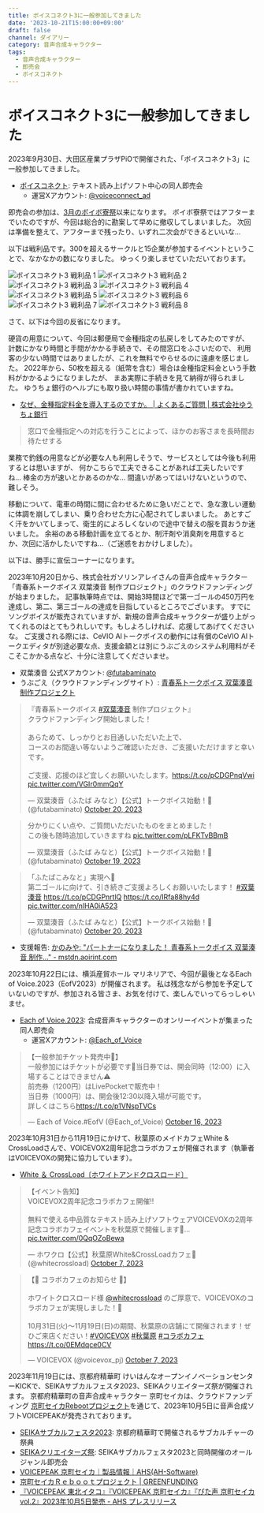 ```yaml
---
title: ボイスコネクト3に一般参加してきました
date: '2023-10-21T15:00:00+09:00'
draft: false
channel: ダイアリー
category: 音声合成キャラクター
tags:
  - 音声合成キャラクター
  - 即売会
  - ボイスコネクト
---
```

# ボイスコネクト3に一般参加してきました

2023年9月30日、大田区産業プラザPiOで開催された、「ボイスコネクト3」に一般参加してきました。

- [ボイスコネクト](http://voiceconnect.fun/): テキスト読み上げソフト中心の同人即売会
  - 運営Xアカウント: [@voiceconnect_ad](https://twitter.com/voiceconnect_ad)

即売会の参加は、[3月のボイボ寮祭](/2023/voicevox_dormitory_festival/)以来になります。
ボイボ寮祭ではアフターまでいたのですが、今回は総合的に勘案して早めに撤収してしまいました。
次回は準備を整えて、アフターまで残ったり、いずれ二次会ができるといいな...

以下は戦利品です。300を超えるサークルと15企業が参加するイベントということで、なかなかの数になりました。
ゆっくり楽しませていただいております。

![ボイスコネクト3 戦利品 1](images/voiceconnect3_collected_001.webp)
![ボイスコネクト3 戦利品 2](images/voiceconnect3_collected_002.webp)
![ボイスコネクト3 戦利品 3](images/voiceconnect3_collected_003.webp)
![ボイスコネクト3 戦利品 4](images/voiceconnect3_collected_004.webp)
![ボイスコネクト3 戦利品 5](images/voiceconnect3_collected_005.webp)
![ボイスコネクト3 戦利品 6](images/voiceconnect3_collected_006.webp)
![ボイスコネクト3 戦利品 7](images/voiceconnect3_collected_007.webp)
![ボイスコネクト3 戦利品 8](images/voiceconnect3_collected_008.webp)

さて、以下は今回の反省になります。

硬貨の用意について、今回は郵便局で金種指定の払戻しをしてみたのですが、
計数にかなり時間と手間がかかる手続きで、その間窓口をふさいだので、
利用客の少ない時間ではありましたが、これを無料でやらせるのに遠慮を感じました。
2022年から、50枚を超える（紙幣を含む）場合は金種指定料金という手数料がかかるようになりましたが、
まあ実際に手続きを見て納得が得られました。
ゆうちょ銀行のヘルプにも取り扱い時間の事情が書かれていますね。

- [なぜ、金種指定料金を導入するのですか。 | よくあるご質問 | 株式会社ゆうちょ銀行](https://faq.jp-bank.japanpost.jp/faq_detail.html?id=10251)

> 窓口で金種指定への対応を行うことによって、ほかのお客さまを長時間お待たせする

業務で釣銭の用意などが必要な人も利用しそうで、サービスとしては今後も利用するとは思いますが、
何かこちらで工夫できることがあれば工夫したいですね...
棒金の方が速いとかあるのかな...
間違いがあってはいけないというので、難しそう。

移動について、電車の時間に間に合わせるために急いだことで、急な激しい運動に体調を崩してしまい、乗り合わせた方に心配されてしまいました。
あとすごく汗をかいてしまって、衛生的によろしくないので途中で替えの服を買おうか迷いました。
余裕のある移動計画を立てるとか、制汗剤や消臭剤を用意するとか、次回に活かしたいですね...（ご迷惑をおかけしました）。

以下は、勝手に宣伝コーナーになります。

2023年10月20日から、株式会社ガソリンアレイさんの音声合成キャラクター「青春系トークボイス 双葉湊音 制作プロジェクト」のクラウドファンディングが始まりました。
記事執筆時点では、開始3時間ほどで第一ゴールの450万円を達成し、第二、第三ゴールの達成を目指しているところでございます。
すでにソングボイスが販売されていますが、新規の音声合成キャラクターが盛り上がってくれるのはとてもうれしいです。もしよろしければ、応援してあげてくださいな。
ご支援される際には、CeVIO AIトークボイスの動作には有償のCeVIO AIトークエディタが別途必要な点、支援金額とは別にうぶごえのシステム利用料がそこそこかかる点など、十分に注意してくださいませ。

- 双葉湊音 公式Xアカウント: [@futabaminato](https://twitter.com/futabaminato)
- うぶごえ（クラウドファンディングサイト）: [青春系トークボイス 双葉湊音 制作プロジェクト](https://ubgoe.com/projects/509)

<blockquote class="twitter-tweet"><p lang="ja" dir="ltr">『青春系トークボイス <a href="https://twitter.com/hashtag/%E5%8F%8C%E8%91%89%E6%B9%8A%E9%9F%B3?src=hash&amp;ref_src=twsrc%5Etfw">#双葉湊音</a> 制作プロジェクト』<br />クラウドファンディング開始しました！<br /><br />あらためて、しっかりとお目通しいただいた上で、<br />コースのお間違い等ないようご確認いただき、ご支援いただけますと幸いです。<br /><br />ご支援、応援のほど宜しくお願いいたします。<a href="https://t.co/pCDGPnqVwi">https://t.co/pCDGPnqVwi</a> <a href="https://t.co/VGIr0mmQqY">pic.twitter.com/VGIr0mmQqY</a></p>&mdash; 双葉湊音（ふたば みなと）【公式】トークボイス始動！🎤 (@futabaminato) <a href="https://twitter.com/futabaminato/status/1715306867994333623?ref_src=twsrc%5Etfw">October 20, 2023</a></blockquote>

<blockquote class="twitter-tweet"><p lang="ja" dir="ltr">分かりにくい点や、ご質問いただいたものをまとめました！<br />この後も随時追加していきますね <a href="https://t.co/pLFKTvBBmB">pic.twitter.com/pLFKTvBBmB</a></p>&mdash; 双葉湊音（ふたば みなと）【公式】トークボイス始動！🎤 (@futabaminato) <a href="https://twitter.com/futabaminato/status/1714910440638267755?ref_src=twsrc%5Etfw">October 19, 2023</a></blockquote>

<blockquote class="twitter-tweet"><p lang="ja" dir="ltr">「ふたばこみなと」実現へ🌱<br />第二ゴールに向けて、引き続きご支援よろしくお願いいたします！ <a href="https://twitter.com/hashtag/%E5%8F%8C%E8%91%89%E6%B9%8A%E9%9F%B3?src=hash&amp;ref_src=twsrc%5Etfw">#双葉湊音</a> <a href="https://t.co/pCDGPnrtlQ">https://t.co/pCDGPnrtlQ</a> <a href="https://t.co/IRfa88hy4d">https://t.co/IRfa88hy4d</a> <a href="https://t.co/nlHA0iA523">pic.twitter.com/nlHA0iA523</a></p>&mdash; 双葉湊音（ふたば みなと）【公式】トークボイス始動！🎤 (@futabaminato) <a href="https://twitter.com/futabaminato/status/1715384696006447493?ref_src=twsrc%5Etfw">October 20, 2023</a></blockquote>

- 支援報告: [かのみや: "パートナーになりました！ 青春系トークボイス 双葉湊音 制作…" - mstdn.aoirint.com](https://mstdn.aoirint.com/@kanomiyanic/111266939770714781)

2023年10月22日には、横浜産貿ホール マリネリアで、今回が最後となるEach of Voice.2023（EofV2023）が開催されます。
私は残念ながら参加を予定していないのですが、参加される皆さま、お気を付けて、楽しんでいってらっしゃいませ。

- [Each of Voice.2023](https://eachofvoice.com/): 合成音声キャラクターのオンリーイベントが集まった同人即売会
  - 運営Xアカウント: [@Each_of_Voice](https://twitter.com/Each_of_Voice)

<blockquote class="twitter-tweet"><p lang="ja" dir="ltr">【一般参加チケット発売中💫】<br />一般参加にはチケットが必要です🎫当日券では、開会同時（12:00）に入場することはできません⚠️<br />前売券（1200円）はLivePocketで販売中！<br />当日券（1000円）は、開会後12:30以降入場が可能です。<br />詳しくはこちら<a href="https://t.co/p1VNspTVCs">https://t.co/p1VNspTVCs</a></p>&mdash; Each of Voice.#EofV (@Each_of_Voice) <a href="https://twitter.com/Each_of_Voice/status/1713882861294809594?ref_src=twsrc%5Etfw">October 16, 2023</a></blockquote>

2023年10月31日から11月19日にかけて、秋葉原のメイドカフェWhite & CrossLoadさんで、VOICEVOX2周年記念コラボカフェが開催されます（執筆者はVOICEVOXの開発に協力しています）。

- [White ＆ CrossLoad〔ホワイトアンドクロスロード〕](https://whitecrossload.girly.jp/)

<blockquote class="twitter-tweet"><p lang="ja" dir="ltr">【イベント告知】<br />VOICEVOX2周年記念コラボカフェ開催‼️<br /><br />無料で使える中品質なテキスト読み上げソフトウェアVOICEVOXの2周年記念コラボカフェイベントを秋葉原で開催します🏤… <a href="https://t.co/0QqOZoBewa">pic.twitter.com/0QqOZoBewa</a></p>&mdash; ホワクロ【公式】秋葉原White&amp;CrossLoadカフェ🏤 (@whitecrossload) <a href="https://twitter.com/whitecrossload/status/1710578700784443442?ref_src=twsrc%5Etfw">October 7, 2023</a></blockquote>

<blockquote class="twitter-tweet"><p lang="ja" dir="ltr">【🎉 コラボカフェのお知らせ 🎉】<br /><br />ホワイトクロスロード様 <a href="https://twitter.com/whitecrossload?ref_src=twsrc%5Etfw">@whitecrossload</a> のご厚意で、VOICEVOXのコラボカフェが実現しました！🎊<br /><br />10月31日(火)～11月19日(日)の期間、秋葉原の店舗にて開催されます！ぜひご来店ください！<a href="https://twitter.com/hashtag/VOICEVOX?src=hash&amp;ref_src=twsrc%5Etfw">#VOICEVOX</a> <a href="https://twitter.com/hashtag/%E7%A7%8B%E8%91%89%E5%8E%9F?src=hash&amp;ref_src=twsrc%5Etfw">#秋葉原</a> <a href="https://twitter.com/hashtag/%E3%82%B3%E3%83%A9%E3%83%9C%E3%82%AB%E3%83%95%E3%82%A7?src=hash&amp;ref_src=twsrc%5Etfw">#コラボカフェ</a> <a href="https://t.co/0EMdqce0CV">https://t.co/0EMdqce0CV</a></p>&mdash; VOICEVOX (@voicevox_pj) <a href="https://twitter.com/voicevox_pj/status/1710596044021711078?ref_src=twsrc%5Etfw">October 7, 2023</a></blockquote>

2023年11月19日には、京都府精華町 けいはんなオープンイノベーションセンターKICKで、SEIKAサブカルフェスタ2023、SEIKAクリエイターズ祭が開催されます。
京都府精華町の音声合成キャラクター 京町セイカは、クラウドファンディング [京町セイカRebootプロジェクト](https://greenfunding.jp/lab/projects/6727)を通じて、2023年10月5日に音声合成ソフトVOICEPEAKが発売されております。

- [SEIKAサブカルフェスタ2023](https://subculfesta.kyomachi-seika.jp/): 京都府精華町で開催されるサブカルチャーの祭典
- [SEIKAクリエイターズ祭](https://seika-creators.com/): SEIKAサブカルフェスタ2023と同時開催のオールジャンル即売会
- [VOICEPEAK 京町セイカ｜製品情報｜AHS(AH-Software)](https://www.ah-soft.com/voice/seika/)
- [京町セイカＲｅｂｏｏｔプロジェクト | GREENFUNDING](https://greenfunding.jp/lab/projects/6727)
- [『VOICEPEAK 東北イタコ』『VOICEPEAK 京町セイカ』『ぴた声 京町セイカ vol.2』2023年10月5日発売 - AHS プレスリリース](https://www.ah-soft.com/press/voice/20230914.html)
